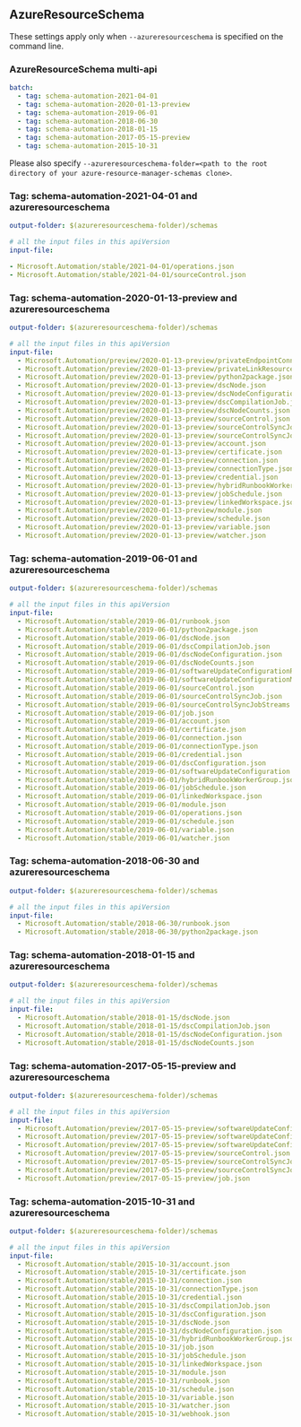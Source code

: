 ## AzureResourceSchema

These settings apply only when `--azureresourceschema` is specified on the command line.

### AzureResourceSchema multi-api

``` yaml $(azureresourceschema) && $(multiapi)
batch:
  - tag: schema-automation-2021-04-01
  - tag: schema-automation-2020-01-13-preview
  - tag: schema-automation-2019-06-01
  - tag: schema-automation-2018-06-30
  - tag: schema-automation-2018-01-15
  - tag: schema-automation-2017-05-15-preview
  - tag: schema-automation-2015-10-31

```

Please also specify `--azureresourceschema-folder=<path to the root directory of your azure-resource-manager-schemas clone>`.

### Tag: schema-automation-2021-04-01 and azureresourceschema

``` yaml $(tag) == 'schema-automation-2021-04-01' && $(azureresourceschema)
output-folder: $(azureresourceschema-folder)/schemas

# all the input files in this apiVersion
input-file:

- Microsoft.Automation/stable/2021-04-01/operations.json
- Microsoft.Automation/stable/2021-04-01/sourceControl.json

```

### Tag: schema-automation-2020-01-13-preview and azureresourceschema

``` yaml $(tag) == 'schema-automation-2020-01-13-preview' && $(azureresourceschema)
output-folder: $(azureresourceschema-folder)/schemas

# all the input files in this apiVersion
input-file:
  - Microsoft.Automation/preview/2020-01-13-preview/privateEndpointConnection.json
  - Microsoft.Automation/preview/2020-01-13-preview/privateLinkResources.json
  - Microsoft.Automation/preview/2020-01-13-preview/python2package.json
  - Microsoft.Automation/preview/2020-01-13-preview/dscNode.json
  - Microsoft.Automation/preview/2020-01-13-preview/dscNodeConfiguration.json
  - Microsoft.Automation/preview/2020-01-13-preview/dscCompilationJob.json
  - Microsoft.Automation/preview/2020-01-13-preview/dscNodeCounts.json
  - Microsoft.Automation/preview/2020-01-13-preview/sourceControl.json
  - Microsoft.Automation/preview/2020-01-13-preview/sourceControlSyncJob.json
  - Microsoft.Automation/preview/2020-01-13-preview/sourceControlSyncJobStreams.json
  - Microsoft.Automation/preview/2020-01-13-preview/account.json
  - Microsoft.Automation/preview/2020-01-13-preview/certificate.json
  - Microsoft.Automation/preview/2020-01-13-preview/connection.json
  - Microsoft.Automation/preview/2020-01-13-preview/connectionType.json
  - Microsoft.Automation/preview/2020-01-13-preview/credential.json
  - Microsoft.Automation/preview/2020-01-13-preview/hybridRunbookWorkerGroup.json
  - Microsoft.Automation/preview/2020-01-13-preview/jobSchedule.json
  - Microsoft.Automation/preview/2020-01-13-preview/linkedWorkspace.json
  - Microsoft.Automation/preview/2020-01-13-preview/module.json
  - Microsoft.Automation/preview/2020-01-13-preview/schedule.json
  - Microsoft.Automation/preview/2020-01-13-preview/variable.json
  - Microsoft.Automation/preview/2020-01-13-preview/watcher.json

```

### Tag: schema-automation-2019-06-01 and azureresourceschema

``` yaml $(tag) == 'schema-automation-2019-06-01' && $(azureresourceschema)
output-folder: $(azureresourceschema-folder)/schemas

# all the input files in this apiVersion
input-file:
  - Microsoft.Automation/stable/2019-06-01/runbook.json
  - Microsoft.Automation/stable/2019-06-01/python2package.json
  - Microsoft.Automation/stable/2019-06-01/dscNode.json
  - Microsoft.Automation/stable/2019-06-01/dscCompilationJob.json
  - Microsoft.Automation/stable/2019-06-01/dscNodeConfiguration.json
  - Microsoft.Automation/stable/2019-06-01/dscNodeCounts.json
  - Microsoft.Automation/stable/2019-06-01/softwareUpdateConfigurationRun.json
  - Microsoft.Automation/stable/2019-06-01/softwareUpdateConfigurationMachineRun.json
  - Microsoft.Automation/stable/2019-06-01/sourceControl.json
  - Microsoft.Automation/stable/2019-06-01/sourceControlSyncJob.json
  - Microsoft.Automation/stable/2019-06-01/sourceControlSyncJobStreams.json
  - Microsoft.Automation/stable/2019-06-01/job.json
  - Microsoft.Automation/stable/2019-06-01/account.json
  - Microsoft.Automation/stable/2019-06-01/certificate.json
  - Microsoft.Automation/stable/2019-06-01/connection.json
  - Microsoft.Automation/stable/2019-06-01/connectionType.json
  - Microsoft.Automation/stable/2019-06-01/credential.json
  - Microsoft.Automation/stable/2019-06-01/dscConfiguration.json
  - Microsoft.Automation/stable/2019-06-01/softwareUpdateConfiguration.json
  - Microsoft.Automation/stable/2019-06-01/hybridRunbookWorkerGroup.json
  - Microsoft.Automation/stable/2019-06-01/jobSchedule.json
  - Microsoft.Automation/stable/2019-06-01/linkedWorkspace.json
  - Microsoft.Automation/stable/2019-06-01/module.json
  - Microsoft.Automation/stable/2019-06-01/operations.json
  - Microsoft.Automation/stable/2019-06-01/schedule.json
  - Microsoft.Automation/stable/2019-06-01/variable.json
  - Microsoft.Automation/stable/2019-06-01/watcher.json

```

### Tag: schema-automation-2018-06-30 and azureresourceschema

``` yaml $(tag) == 'schema-automation-2018-06-30' && $(azureresourceschema)
output-folder: $(azureresourceschema-folder)/schemas

# all the input files in this apiVersion
input-file:
  - Microsoft.Automation/stable/2018-06-30/runbook.json
  - Microsoft.Automation/stable/2018-06-30/python2package.json

```

### Tag: schema-automation-2018-01-15 and azureresourceschema

``` yaml $(tag) == 'schema-automation-2018-01-15' && $(azureresourceschema)
output-folder: $(azureresourceschema-folder)/schemas

# all the input files in this apiVersion
input-file:
  - Microsoft.Automation/stable/2018-01-15/dscNode.json
  - Microsoft.Automation/stable/2018-01-15/dscCompilationJob.json
  - Microsoft.Automation/stable/2018-01-15/dscNodeConfiguration.json
  - Microsoft.Automation/stable/2018-01-15/dscNodeCounts.json

```

### Tag: schema-automation-2017-05-15-preview and azureresourceschema

``` yaml $(tag) == 'schema-automation-2017-05-15-preview' && $(azureresourceschema)
output-folder: $(azureresourceschema-folder)/schemas

# all the input files in this apiVersion
input-file:
  - Microsoft.Automation/preview/2017-05-15-preview/softwareUpdateConfiguration.json
  - Microsoft.Automation/preview/2017-05-15-preview/softwareUpdateConfigurationRun.json
  - Microsoft.Automation/preview/2017-05-15-preview/softwareUpdateConfigurationMachineRun.json
  - Microsoft.Automation/preview/2017-05-15-preview/sourceControl.json
  - Microsoft.Automation/preview/2017-05-15-preview/sourceControlSyncJob.json
  - Microsoft.Automation/preview/2017-05-15-preview/sourceControlSyncJobStreams.json
  - Microsoft.Automation/preview/2017-05-15-preview/job.json

```

### Tag: schema-automation-2015-10-31 and azureresourceschema

``` yaml $(tag) == 'schema-automation-2015-10-31' && $(azureresourceschema)
output-folder: $(azureresourceschema-folder)/schemas

# all the input files in this apiVersion
input-file:
  - Microsoft.Automation/stable/2015-10-31/account.json
  - Microsoft.Automation/stable/2015-10-31/certificate.json
  - Microsoft.Automation/stable/2015-10-31/connection.json
  - Microsoft.Automation/stable/2015-10-31/connectionType.json
  - Microsoft.Automation/stable/2015-10-31/credential.json
  - Microsoft.Automation/stable/2015-10-31/dscCompilationJob.json
  - Microsoft.Automation/stable/2015-10-31/dscConfiguration.json
  - Microsoft.Automation/stable/2015-10-31/dscNode.json
  - Microsoft.Automation/stable/2015-10-31/dscNodeConfiguration.json
  - Microsoft.Automation/stable/2015-10-31/hybridRunbookWorkerGroup.json
  - Microsoft.Automation/stable/2015-10-31/job.json
  - Microsoft.Automation/stable/2015-10-31/jobSchedule.json
  - Microsoft.Automation/stable/2015-10-31/linkedWorkspace.json
  - Microsoft.Automation/stable/2015-10-31/module.json
  - Microsoft.Automation/stable/2015-10-31/runbook.json
  - Microsoft.Automation/stable/2015-10-31/schedule.json
  - Microsoft.Automation/stable/2015-10-31/variable.json
  - Microsoft.Automation/stable/2015-10-31/watcher.json
  - Microsoft.Automation/stable/2015-10-31/webhook.json

```
